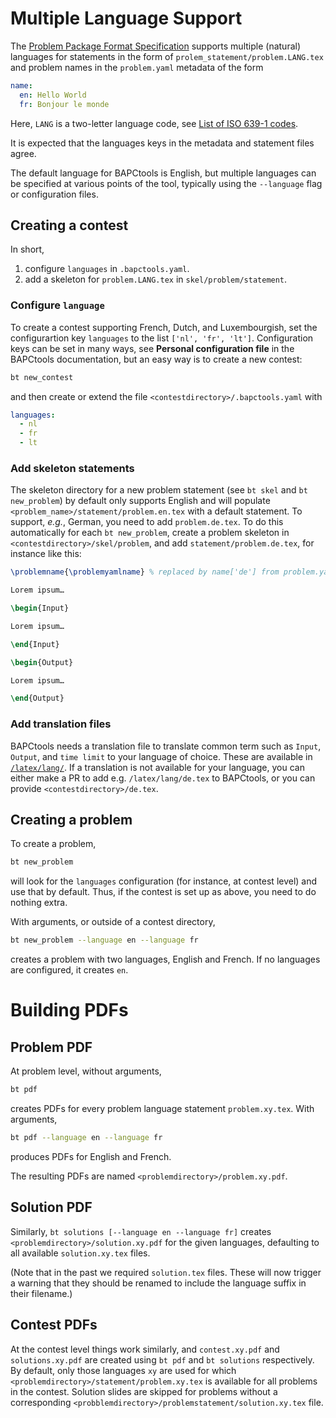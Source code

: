 # Multiple Language Support

The
[Problem Package Format Specification](https://www.kattis.com/problem-package-format/)
supports multiple (natural) languages for statements in the form of `prolem_statement/problem.LANG.tex` and problem names in the `problem.yaml` metadata of the form

```yaml
name:
  en: Hello World
  fr: Bonjour le monde
```

Here, `LANG` is a two-letter language code, see
[List of ISO 639-1 codes](https://en.wikipedia.org/wiki/List_of_ISO_639-1_codes).

It is expected that the languages keys in the metadata and statement files agree.

The default language for BAPCtools is English, but multiple languages can be specified at various points of the tool, typically using the `--language` flag or configuration files.

## Creating a contest

In short,

1. configure `languages` in `.bapctools.yaml`.
2. add a skeleton for `problem.LANG.tex` in `skel/problem/statement`.

### Configure `language`

To create a contest supporting French, Dutch, and Luxembourgish, set the configurartion key `languages` to the list `['nl', 'fr', 'lt']`.
Configuration keys can be set in many ways, see **Personal configuration file** in the BAPCtools documentation, but an easy way is to create a new contest:

```sh
bt new_contest
```

and then create or extend the file `<contestdirectory>/.bapctools.yaml` with

```yaml
languages:
  - nl
  - fr
  - lt
```

### Add skeleton statements

The skeleton directory for a new problem statement (see `bt skel` and `bt new_problem`) by default only supports English and will populate `<problem_name>/statement/problem.en.tex` with a default statement.
To support, _e.g._, German, you need to add `problem.de.tex`.
To do this automatically for each `bt new_problem`, create a problem skeleton in `<contestdirectory>/skel/problem`, and add `statement/problem.de.tex`, for instance like this:

```tex
\problemname{\problemyamlname} % replaced by name['de'] from problem.yaml

Lorem ipsum…

\begin{Input}

Lorem ipsum…

\end{Input}

\begin{Output}

Lorem ipsum…

\end{Output}
```

### Add translation files

BAPCtools needs a translation file to translate common term such as `Input`,
`Output`, and `time limit` to your language of choice. These are available in
[`/latex/lang/`](../latex/lang). If a translation is not available for your
language, you can either make a PR to add e.g. `/latex/lang/de.tex` to
BAPCtools, or you can provide `<contestdirectory>/de.tex`.

## Creating a problem

To create a problem,

```sh
bt new_problem
```

will look for the `languages` configuration (for instance, at contest level) and use that by default.
Thus, if the contest is set up as above, you need to do nothing extra.

With arguments, or outside of a contest directory,

```sh
bt new_problem --language en --language fr
```

creates a problem with two languages, English and French.
If no languages are configured, it creates `en`.

# Building PDFs

## Problem PDF

At problem level, without arguments,

```sh
bt pdf
```

creates PDFs for every problem language statement `problem.xy.tex`.
With arguments,

```sh
bt pdf --language en --language fr
```

produces PDFs for English and French.

The resulting PDFs are named `<problemdirectory>/problem.xy.pdf`.

## Solution PDF

Similarly, `bt solutions [--language en --language fr]` creates
`<problemdirectory>/solution.xy.pdf` for the given languages, defaulting to
all available `solution.xy.tex` files.

(Note that in the past we required `solution.tex` files. These will now trigger
a warning that they should be renamed to include the language suffix in their filename.)

## Contest PDFs

At the contest level things work similarly, and `contest.xy.pdf` and
`solutions.xy.pdf` are created using `bt pdf` and `bt solutions` respectively.
By default, only those languages `xy` are used for which
`<problemdirectory>/statement/problem.xy.tex` is available for all problems in the
contest. Solution slides are skipped for problems without a corresponding
`<probblemdirectory>/problemstatement/solution.xy.tex` file.
